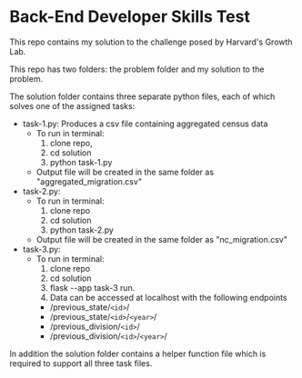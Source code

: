 # Back-End Developer Skills Test

This repo contains my solution to the challenge posed by Harvard's Growth Lab.

This repo has two folders: the problem folder and my solution to the problem. 

The solution folder contains three separate python files, each of which solves one of the assigned tasks:

- task-1.py: Produces a csv file containing aggregated census data
  - To run in terminal:
    1. clone repo,
    2. cd solution 
    3. python task-1.py
  - Output file will be created in the same folder as "aggregated_migration.csv"
- task-2.py:
  - To run in terminal: 
    1. clone repo
    2. cd solution
    3. python task-2.py
  - Output file will be created in the same folder as "nc_migration.csv"
- task-3.py:
  - To run in terminal:
    1. clone repo
    2. cd solution
    3. flask --app task-3 run. 
    4. Data can be accessed at localhost with the following endpoints
    - /previous_state/`<id>`/
    - /previous_state/`<id>`/`<year>`/
    - /previous_division/`<id>`/
    - /previous_division/`<id>`/`<year>`/

In addition the solution folder contains a helper function file which is required to support all three task files. 

